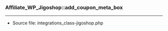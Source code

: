 ### Affiliate_WP_Jigoshop::add_coupon_meta_box

----

- Source file: integrations_class-jigoshop.php